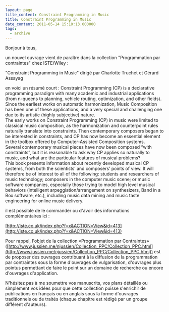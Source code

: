 ```yaml
---
layout: page
title_content: Constraint Programming in Music
title: Constraint Programming in Music
date_content: 2011-05-14 15:10:13.000000
tags:
  - archive
---
```

Bonjour à tous,  
  
un nouvel ouvrage vient de paraître dans la collection "Programmation par
contraintes" chez ISTE/Wiley :  
  
"Constraint Programming in Music" dirigé par Charlotte Truchet et Gérard
Assayag  
  
en voici un résumé court : Constraint Programming (CP) is a declarative
programming paradigm with many academic and industrial applications (from
n-queens to planning, vehicle routing, optimization, and other fields). Since
the earliest works on automatic harmonization, Music Composition has been one
of these applications, and a very special and challenging one due to its
artistic (highly subjective) nature.  
The early works on Constraint Programming (CP) in music were limited to
classical music composition, as the harmonization and counterpoint rules
naturally translate into constraints. Then contemporary composers began to be
interested in constraints, and CP has now become an essential element in the
toolbox offered by Computer-Assisted Composition systems.  
Several contemporary musical pieces have now been composed “with constraints”,
but it is reasonable to ask why CP applies so naturally to music, and what are
the particular features of musical problems?  
This book presents information about recently developed musical CP systems,
from both the scientists’ and composers’ points of view. It will therefore be
of interest to all of the following: students and researchers of music
technology; composers in the computer music scene; or music software
companies, especially those trying to model high level musical behaviors
(intelligent arpeggiation/arrangement on synthesizers, Band in a Box software,
etc.), including music data mining and music taste engineering for online
music delivery.  
  
  
il est possible de le commander ou d'avoir des informations complémentaires
ici :  
  
[http://iste.co.uk/index.php?f=x&ACTION=View&id=413](http://iste.co.uk/index.php?f=x&ACTION=View&id=413)  
  
Pour rappel, l'objet de la collection «Programmation par Contraintes»
([http://www.jussien.me/njussien/Collection_PPC/Collection_PPC.html](http://www.jussien.me/njussien/Collection_PPC/Collection_PPC.html))
est de proposer des ouvrages contribuant à la diffusion de la programmation
par contraintes sous la forme d'ouvrages de vulgarisation, d'ouvrages plus
pointus permettant de faire le point sur un domaine de recherche ou encore
d'ouvrages d'application.  
  
N'hésitez pas à me soumettre vos manuscrits, vos plans détaillés ou simplement
vos idées pour que cette collection puisse s'enrichir de publications en
français ou en anglais sous la forme d'ouvrages traditionnels ou de traités
(chaque chapitre est rédigé par un groupe différent d'auteurs).  

